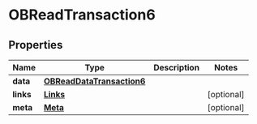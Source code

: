 

# OBReadTransaction6

## Properties

Name | Type | Description | Notes
------------ | ------------- | ------------- | -------------
**data** | [**OBReadDataTransaction6**](OBReadDataTransaction6.md) |  | 
**links** | [**Links**](Links.md) |  |  [optional]
**meta** | [**Meta**](Meta.md) |  |  [optional]



